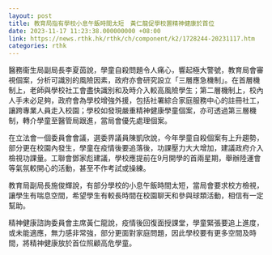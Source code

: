 ```yaml
---
layout: post
title: 教育局指有學校小息午飯時間太短　黃仁龍促學校置精神健康於首位
date: 2023-11-17 11:23:38.000000000 +08:00
link: https://news.rthk.hk/rthk/ch/component/k2/1728244-20231117.htm
categories: rthk
---
```


醫務衞生局副局長李夏茵說，學童自殺問題令人痛心，響起極大警號，教育局會審視個案，分析可識別的風險因素，政府亦會研究設立「三層應急機制」。在首層機制上，老師與學校社工會盡快識別和及時介入較高風險學生；第二層機制上，校內人手未必足夠，政府會為學校增強外援，包括社署綜合家庭服務中心的註冊社工，讓跨專業人員走入校園；學校如發現嚴重精神健康學童個案，亦可透過第三層機制，轉介學童至醫管局跟進，當局會優先處理個案。

在立法會一個委員會會議，選委界議員陳凱欣說，今年學童自殺個案有上升趨勢，部分更在校園內發生，學童在疫情後要追落後，功課壓力大大增加，建議政府介入檢視功課量。工聯會鄧家彪建議，學校應提前在9月開學的首兩星期，舉辦陸運會等氣氛較開心的活動，甚至不作考試或操練。

教育局副局長施俊輝說，有部分學校的小息午飯時間太短，當局會要求校方檢視，讓學生有喘息空間，希望學生有較長時間在校園聊天和參與球類活動，相信有一定幫助。

精神健康諮詢委員會主席黃仁龍說，疫情後回復面授課堂，學童緊張要追上進度，或未能適應，無力感非常強，部分更面對家庭問題，因此學校要有更多空間及時間，將精神健康放於首位照顧高危學童。
